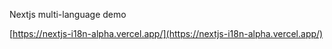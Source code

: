 Nextjs multi-language demo

[https://nextjs-i18n-alpha.vercel.app/](https://nextjs-i18n-alpha.vercel.app/)